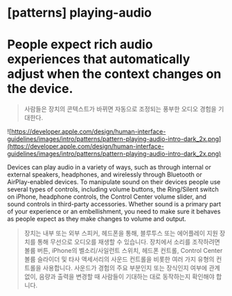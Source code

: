 # **[patterns] playing-audio**

# People expect rich audio experiences that automatically adjust when the context changes on the device.
> 사람들은 장치의 콘텍스트가 바뀌면 자동으로 조정되는 풍부한 오디오 경험을 기대한다.
>




![https://developer.apple.com/design/human-interface-guidelines/images/intro/patterns/pattern-playing-audio-intro-dark_2x.png](https://developer.apple.com/design/human-interface-guidelines/images/intro/patterns/pattern-playing-audio-intro-dark_2x.png)

Devices can play audio in a variety of ways, such as through internal or external speakers, headphones, and wirelessly through Bluetooth or AirPlay-enabled devices. To manipulate sound on their devices people use several types of controls, including volume buttons, the Ring/Silent switch on iPhone, headphone controls, the Control Center volume slider, and sound controls in third-party accessories. Whether sound is a primary part of your experience or an embellishment, you need to make sure it behaves as people expect as they make changes to volume and output.
> 장치는 내부 또는 외부 스피커, 헤드폰을 통해, 블루투스 또는 에어플레이 지원 장치를 통해 무선으로 오디오를 재생할 수 있습니다. 장치에서 소리를 조작하려면 볼륨 버튼, iPhone의 벨소리/사일런트 스위치, 헤드폰 컨트롤, Control Center 볼륨 슬라이더 및 타사 액세서리의 사운드 컨트롤을 비롯한 여러 가지 유형의 컨트롤을 사용합니다. 사운드가 경험의 주요 부분인지 또는 장식인지 여부에 관계없이, 음량과 출력을 변경할 때 사람들이 기대하는 대로 동작하는지 확인해야 합니다.
>




